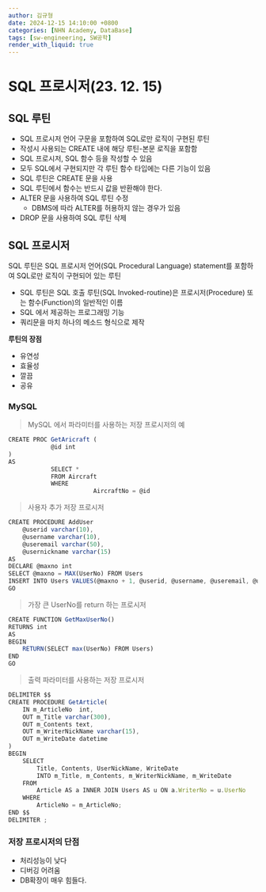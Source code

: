 ```yaml
---
author: 김규형
date: 2024-12-15 14:10:00 +0800
categories: [NHN Academy, DataBase]
tags: [sw-engineering, SW공학]
render_with_liquid: true
---
```


# SQL 프로시저(23. 12. 15)

## SQL 루틴

- SQL 프로시저 언어 구문을 포함하여 SQL로만 로직이 구현된 루틴
- 작성시 사용되는 CREATE 내에 해당 루틴-본문 로직을 포함함
- SQL 프로시저, SQL 함수 등을 작성할 수 있음
- 모두 SQL에서 구현되지만 각 루틴 함수 타입에는 다른 기능이 있음
- SQL 루틴은 CREATE 문을 사용
- SQL 루틴에서 함수는 반드시 값을 반환해야 한다.
- ALTER 문을 사용하여 SQL 루틴 수정
    - DBMS에 따라 ALTER를 허용하지 않는 경우가 있음
- DROP 문을 사용하여 SQL 루틴 삭제

## SQL 프로시저

SQL 루틴은 SQL 프로시저 언어(SQL Procedural Language) statement를 포함하여 SQL로만 로직이 구현되어 있는 루틴

- SQL 루틴은 SQL 호출 루틴(SQL Invoked-routine)은 프로시저(Procedure) 또는 함수(Function)의 일반적인 이름
- SQL 에서 제공하는 프로그래밍 기능
- 쿼리문을 마치 하나의 메소드 형식으로 제작

**루틴의 장점**

- 유연성
- 효율성
- 깔끔
- 공유

### MySQL

> MySQL 에서 파라미터를 사용하는 저장 프로시저의 예
> 

```jsx
CREATE PROC GetAricraft (
			@id int
)
AS
			SELECT * 
			FROM Aircraft
			WHERE
						AircraftNo = @id
```

> 사용자 추가 저장 프로시저
> 

```jsx
CREATE PROCEDURE AddUser
	@userid	varchar(10),
	@username varchar(10),
	@useremail varchar(50),
	@usernickname varchar(15)
AS
DECLARE @maxno int
SELECT @maxno = MAX(UserNo) FROM Users
INSERT INTO Users VALUES(@maxno + 1, @userid, @username, @useremail, @usernickname)
GO
```

> 가장 큰 UserNo를 return 하는 프로시저
> 

```jsx
CREATE FUNCTION GetMaxUserNo()
RETURNS int
AS
BEGIN
	RETURN(SELECT max(UserNo) FROM Users)
END
GO
```

> 출력 파라미터를 사용하는 저장 프로시저
> 

```jsx
DELIMITER $$
CREATE PROCEDURE GetArticle(
	IN m_ArticleNo	int,
	OUT m_Title	varchar(300),
	OUT m_Contents text,
	OUT m_WriterNickName varchar(15),
	OUT m_WriteDate datetime
)
BEGIN
	SELECT
		Title, Contents, UserNickName, WriteDate
        INTO m_Title, m_Contents, m_WriterNickName, m_WriteDate
	FROM
		Article AS a INNER JOIN Users AS u ON a.WriterNo = u.UserNo
	WHERE
		ArticleNo = m_ArticleNo;
END $$
DELIMITER ;
```

### 저장 프로시저의 단점

- 처리성능이 낮다
- 디버깅 어려움
- DB확장이 매우 힘들다.
